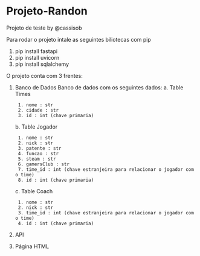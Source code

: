 # Projeto-Randon

Projeto de teste by @cassisob

Para rodar o projeto intale as seguintes biliotecas com pip

1. pip install fastapi
2. pip install uvicorn
3. pip install sqlalchemy

O projeto conta com 3 frentes:
  1. Banco de Dados
      Banco de dados com os seguintes dados:
        a. Table Times
        
          1. nome : str
          2. cidade : str
          3. id : int (chave primaria)
        b. Table Jogador
        
          1. nome : str
          2. nick : str
          3. patente : str
          4. funcao : str
          5. steam : str
          6. gamersClub : str
          7. time_id : int (chave estranjeira para relacionar o jogador com o time)
          8. id : int (chave primaria)
       c. Table Coach
       
          1. nome : str
          2. nick : str
          3. time_id : int (chave estranjeira para relacionar o jogador com o time)
          4. id : int (chave primaria)
  3. API
     
  5. Página HTML
